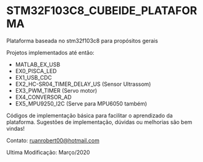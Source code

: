 # STM32F103C8_CUBEIDE_PLATAFORMA
 Plataforma baseada no stm32f103c8 para propósitos gerais

 Projetos implementados até então:
  - MATLAB_EX_USB
  - EX0_PISCA_LED
  - EX1_USB_CDC
  - EX2_HC-SR04_TIMER_DELAY_US (Sensor Ultrassom)
  - EX3_PWM_TIMER (Servo motor)
  - EX4_CONVERSOR_AD
  - EX5_MPU9250_I2C (Serve para MPU6050 também)

Códigos de implementação básica para facilitar o aprendizado da plataforma. Sugestões de implementação, dúvidas ou melhorias são bem vindas!

Contato: ruanrobert00@hotmail.com

Ultima Modificação: Março/2020
